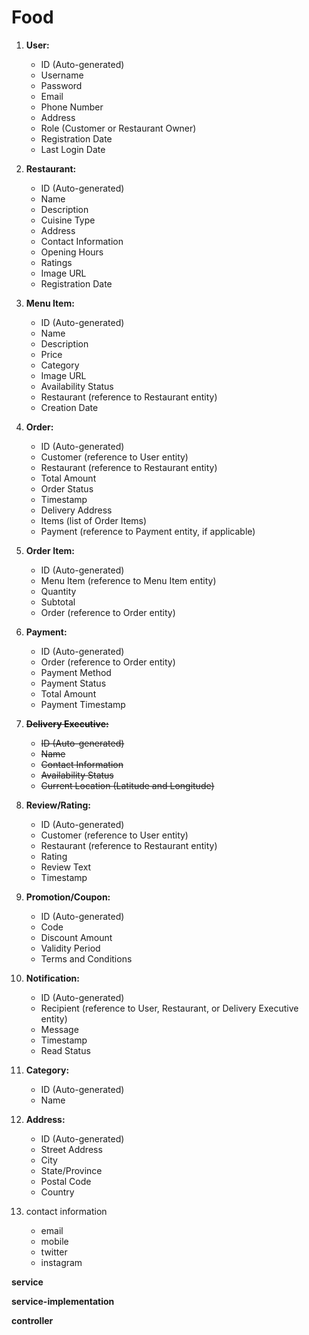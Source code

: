 #  Food

1. **User:**
    - ID (Auto-generated)
    - Username
    - Password
    - Email
    - Phone Number
    - Address
    - Role (Customer or Restaurant Owner)
    - Registration Date
    - Last Login Date
2. **Restaurant:**
    - ID (Auto-generated)
    - Name
    - Description
    - Cuisine Type
    - Address
    - Contact Information
    - Opening Hours
    - Ratings
    - Image URL
    - Registration Date
3. **Menu Item:**
    - ID (Auto-generated)
    - Name
    - Description
    - Price
    - Category
    - Image URL
    - Availability Status
    - Restaurant (reference to Restaurant entity)
    - Creation Date
4. **Order:**
    - ID (Auto-generated)
    - Customer (reference to User entity)
    - Restaurant (reference to Restaurant entity)
    - Total Amount
    - Order Status
    - Timestamp
    - Delivery Address
    - Items (list of Order Items)
    - Payment (reference to Payment entity, if applicable)
5. **Order Item:**
    - ID (Auto-generated)
    - Menu Item (reference to Menu Item entity)
    - Quantity
    - Subtotal
    - Order (reference to Order entity)
6. **Payment:**
    - ID (Auto-generated)
    - Order (reference to Order entity)
    - Payment Method
    - Payment Status
    - Total Amount
    - Payment Timestamp
7. **~~Delivery Executive:~~**
    - ~~ID (Auto-generated)~~
    - ~~Name~~
    - ~~Contact Information~~
    - ~~Availability Status~~
    - ~~Current Location (Latitude and Longitude)~~
8. **Review/Rating:**
    - ID (Auto-generated)
    - Customer (reference to User entity)
    - Restaurant (reference to Restaurant entity)
    - Rating
    - Review Text
    - Timestamp
9. **Promotion/Coupon:**
    - ID (Auto-generated)
    - Code
    - Discount Amount
    - Validity Period
    - Terms and Conditions
10. **Notification:**
    - ID (Auto-generated)
    - Recipient (reference to User, Restaurant, or Delivery Executive entity)
    - Message
    - Timestamp
    - Read Status
11. **Category:**
    - ID (Auto-generated)
    - Name
12. **Address:**
    - ID (Auto-generated)
    - Street Address
    - City
    - State/Province
    - Postal Code
    - Country
    
13. contact information
    - email
    - mobile
    - twitter
    - instagram

**service**

**service-implementation**

**controller**
